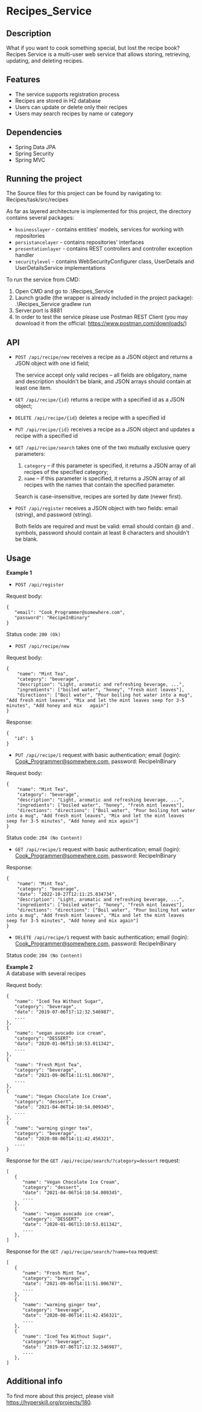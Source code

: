 # Recipes_Service
## Description
What if you want to cook something special, but lost the recipe book?  
Recipes Service is a multi-user web service that allows storing, retrieving, updating, and deleting recipes.    
## Features
- The service supports registration process
- Recipes are stored in H2 database
- Users can update or delete only their recipes
- Users may search recipes by name or category
## Dependencies
- Spring Data JPA  
- Spring Security  
- Spring MVC  
## Running the project
The Source files for this project can be found by navigating to:  
Recipes/task/src/recipes

As far as layered architecture is implemented for this project, the directory contains several packages:
- ```businesslayer``` - contains entities' models, services for working with repositories
- ```persistancelayer``` - contains repositories' interfaces
- ```presentationlayer``` - contains REST controllers and controller exception handler
- ```securitylevel``` - contains WebSecurityConfigurer class, UserDetails and UserDetailsService implementations

To run the service from CMD:
   1. Open CMD and go to .\Recipes_Service
   2. Launch gradle (the wrapper is already included in the project package): .\Recipes_Service gradlew run
   3. Server.port is 8881
   4. In order to test the service please use Postman REST Client (you may download it from the official: https://www.postman.com/downloads/) 
## API 
- ```POST /api/recipe/new``` receives a recipe as a JSON object and returns a JSON object with one id field;  

  The service accept only valid recipes – all fields are obligatory, name and description shouldn't be blank, and JSON arrays should contain at least one item.
- ```GET /api/recipe/{id}``` returns a recipe with a specified id as a JSON object;
- ```DELETE /api/recipe/{id}``` deletes a recipe with a specified id
- ```PUT /api/recipe/{id}``` receives a recipe as a JSON object and updates a recipe with a specified id
- ```GET /api/recipe/search``` takes one of the two mutually exclusive query parameters:  
  1. ```category``` – if this parameter is specified, it returns a JSON array of all recipes of the specified category;  
  2. ```name``` – if this parameter is specified, it returns a JSON array of all recipes with the names that contain the specified parameter.  
  
  Search is case-insensitive, recipes are sorted by date (newer first).  
- ```POST /api/register``` receives a JSON object with two fields: email (string), and password (string).  

  Both fields are required and must be valid: email should contain @ and . symbols, password should contain at least 8 characters and shouldn't be blank.  
## Usage
**Example 1**    
- ```POST /api/register``` 

Request body:

```
{
   "email": "Cook_Programmer@somewhere.com",
   "password": "RecipeInBinary"
}
```
Status code: ```200 (Ok)```  
  
- ```POST /api/recipe/new```

Request body:

```
{  
    "name": "Mint Tea",  
    "category": "beverage",  
    "description": "Light, aromatic and refreshing beverage, ...",  
    "ingredients": ["boiled water", "honey", "fresh mint leaves"],  
    "directions": ["Boil water", "Pour boiling hot water into a mug", "Add fresh mint leaves", "Mix and let the mint leaves seep for 3-5 minutes", "Add honey and mix   again"]  
}  
```
Response:
```
{
   "id": 1
}
```
- ```PUT /api/recipe/1``` request with basic authentication; email (login): Cook_Programmer@somewhere.com, password: RecipeInBinary

Request body:

```
{  
    "name": "Mint Tea",  
    "category": "beverage",  
    "description": "Light, aromatic and refreshing beverage, ...",  
    "ingredients": ["boiled water", "honey", "fresh mint leaves"],  
    "directions": "directions": ["Boil water", "Pour boiling hot water into a mug", "Add fresh mint leaves", "Mix and let the mint leaves seep for 3-5 minutes", "Add honey and mix again"]    
}  
```
Status code: ```204 (No Content)```  

- ```GET /api/recipe/1``` request with basic authentication; email (login): Cook_Programmer@somewhere.com, password: RecipeInBinary  

Response:  
```
{  
    "name": "Mint Tea",  
    "category": "beverage",  
    "date": "2022-10-27T12:11:25.034734",  
    "description": "Light, aromatic and refreshing beverage, ...",  
    "ingredients": ["boiled water", "honey", "fresh mint leaves"],  
    "directions": "directions": ["Boil water", "Pour boiling hot water into a mug", "Add fresh mint leaves", "Mix and let the mint leaves seep for 3-5 minutes", "Add honey and mix again"]    
}  
```
- ```DELETE /api/recipe/1``` request with basic authentication; email (login): Cook_Programmer@somewhere.com, password: RecipeInBinary  
  
Status code: ```204 (No Content)```  
  
**Example 2**    
A database with several recipes    

Request body:

```
{  
   "name": "Iced Tea Without Sugar",  
   "category": "beverage",  
   "date": "2019-07-06T17:12:32.546987",  
   ....  
},  
{  
   "name": "vegan avocado ice cream",  
   "category": "DESSERT",  
   "date": "2020-01-06T13:10:53.011342",  
   ....  
},  
{  
   "name": "Fresh Mint Tea",  
   "category": "beverage",  
   "date": "2021-09-06T14:11:51.006787",  
   ....  
},  
{  
   "name": "Vegan Chocolate Ice Cream",  
   "category": "dessert",  
   "date": "2021-04-06T14:10:54.009345",  
   ....  
},  
{  
   "name": "warming ginger tea",  
   "category": "beverage",  
   "date": "2020-08-06T14:11:42.456321",  
   ....  
}  
```
  
Response for the ```GET /api/recipe/search/?category=dessert``` request:  
```
[  
   {  
      "name": "Vegan Chocolate Ice Cream",  
      "category": "dessert",  
      "date": "2021-04-06T14:10:54.009345",  
      ....  
   },  
   {  
      "name": "vegan avocado ice cream",  
      "category": "DESSERT",  
      "date": "2020-01-06T13:10:53.011342",  
      ....  
   },  
]  
```
Response for the ```GET /api/recipe/search/?name=tea``` request:  
```
[  
   {  
      "name": "Fresh Mint Tea",  
      "category": "beverage",  
      "date": "2021-09-06T14:11:51.006787",  
      ....  
   },  
   {  
      "name": "warming ginger tea",  
      "category": "beverage",  
      "date": "2020-08-06T14:11:42.456321",  
      ....  
   },  
   {  
      "name": "Iced Tea Without Sugar",  
      "category": "beverage",  
      "date": "2019-07-06T17:12:32.546987",  
      ....  
   },  
]  
```
## Additional info
To find more about this project, please visit https://hyperskill.org/projects/180.
